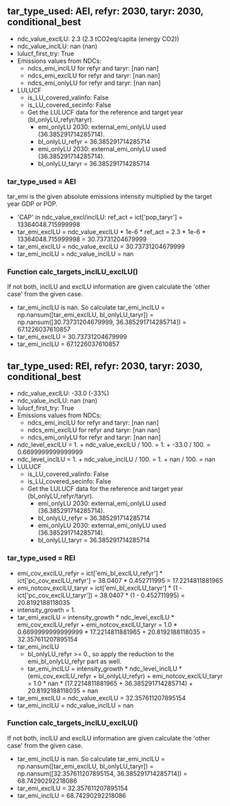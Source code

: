 

## tar_type_used: AEI, refyr: 2030, taryr: 2030, conditional_best
- ndc_value_exclLU: 2.3 (2.3 tCO2eq/capita (energy CO2))
- ndc_value_inclLU: nan (nan)
- lulucf_first_try: True
- Emissions values from NDCs:
  - ndcs_emi_inclLU for refyr and taryr: [nan nan]
  - ndcs_emi_exclLU for refyr and taryr: [nan nan]
  - ndcs_emi_onlyLU for refyr and taryr: [nan nan]
- LULUCF
  - is_LU_covered_valinfo: False
  - is_LU_covered_secinfo: False
  - Get the LULUCF data for the reference and target year (bl_onlyLU_refyr/taryr).
    - emi_onlyLU 2030: external_emi_onlyLU used (36.385291714285714).
    - bl_onlyLU_refyr = 36.385291714285714
    - emi_onlyLU 2030: external_emi_onlyLU used (36.385291714285714).
    - bl_onlyLU_taryr = 36.385291714285714
### tar_type_used = AEI
tar_emi is the given absolute emissions intensity multiplied by the target year GDP or POP.
- 'CAP' in ndc_value_excl/inclLU: ref_act = ict['pop_taryr'] = 13364048.715999998
- tar_emi_exclLU = ndc_value_exclLU * 1e-6 * ref_act = 2.3 * 1e-6 * 13364048.715999998 = 30.73731204679999
- tar_emi_exclLU = ndc_value_exclLU = 30.73731204679999
- tar_emi_inclLU = ndc_value_inclLU = nan
### Function calc_targets_inclLU_exclLU()
If not both, inclLU and exclLU information are given calculate the 'other case' from the given case.
- tar_emi_inclLU is nan. So calculate tar_emi_inclLU = np.nansum([tar_emi_exclLU, bl_onlyLU_taryr]) = np.nansum([30.73731204679999, 36.385291714285714]) = 67.1226037610857
- tar_emi_exclLU = 30.73731204679999
- tar_emi_inclLU = 67.1226037610857

## tar_type_used: REI, refyr: 2030, taryr: 2030, conditional_best
- ndc_value_exclLU: -33.0 (-33%)
- ndc_value_inclLU: nan (nan)
- lulucf_first_try: True
- Emissions values from NDCs:
  - ndcs_emi_inclLU for refyr and taryr: [nan nan]
  - ndcs_emi_exclLU for refyr and taryr: [nan nan]
  - ndcs_emi_onlyLU for refyr and taryr: [nan nan]
- ndc_level_exclLU = 1. + ndc_value_exclLU / 100. = 1. + -33.0 / 100. = 0.6699999999999999
- ndc_level_inclLU = 1. + ndc_value_inclLU / 100. = 1. + nan / 100. = nan
- LULUCF
  - is_LU_covered_valinfo: False
  - is_LU_covered_secinfo: False
  - Get the LULUCF data for the reference and target year (bl_onlyLU_refyr/taryr).
    - emi_onlyLU 2030: external_emi_onlyLU used (36.385291714285714).
    - bl_onlyLU_refyr = 36.385291714285714
    - emi_onlyLU 2030: external_emi_onlyLU used (36.385291714285714).
    - bl_onlyLU_taryr = 36.385291714285714
### tar_type_used = REI
- emi_cov_exclLU_refyr = ict['emi_bl_exclLU_refyr'] * ict['pc_cov_exclLU_refyr'] = 38.0407 * 0.452711995 = 17.2214811881965
- emi_notcov_exclLU_taryr = ict['emi_bl_exclLU_taryr'] * (1 - ict['pc_cov_exclLU_taryr']) = 38.0407 * (1 - 0.452711995) = 20.8192188118035
- intensity_growth = 1.
- tar_emi_exclLU = intensity_growth * ndc_level_exclLU * emi_cov_exclLU_refyr + emi_notcov_exclLU_taryr = 1.0 * 0.6699999999999999 * 17.2214811881965 + 20.8192188118035 = 32.357611207895154
- tar_emi_inclLU
  - bl_onlyLU_refyr >= 0., so apply the reduction to the emi_bl_onlyLU_refyr part as well.
  - tar_emi_inclLU = intensity_growth * ndc_level_inclLU * (emi_cov_exclLU_refyr + bl_onlyLU_refyr) + emi_notcov_exclLU_taryr = 1.0 * nan * (17.2214811881965 + 36.385291714285714) + 20.8192188118035 = nan
- tar_emi_exclLU = ndc_value_exclLU = 32.357611207895154
- tar_emi_inclLU = ndc_value_inclLU = nan
### Function calc_targets_inclLU_exclLU()
If not both, inclLU and exclLU information are given calculate the 'other case' from the given case.
- tar_emi_inclLU is nan. So calculate tar_emi_inclLU = np.nansum([tar_emi_exclLU, bl_onlyLU_taryr]) = np.nansum([32.357611207895154, 36.385291714285714]) = 68.74290292218086
- tar_emi_exclLU = 32.357611207895154
- tar_emi_inclLU = 68.74290292218086